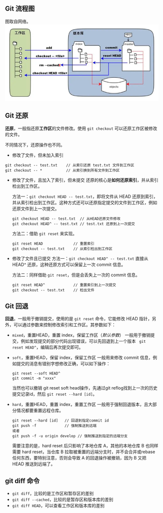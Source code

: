 ## Git 流程图

图取自网络。
![git 流程图](../images/git-02-01.webp)

## Git 还原
**还原**，一般指还原**工作区**的文件修改。使用 `git checkout` 可以还原工作区被修改的文件。

不同情况下，还原操作也不同。

- 修改了文件，但未加入索引
```
git checkout -- test.txt    // 从索引还原 test.txt 文件到工作区
git checkout -- *           // 从索引换到所有文件到工作区
```

- 修改了文件，且加入了索引，但未提交
    还原的核心是**如何还原索引**，并从索引检出到工作区。

    方法一：`git checkout HEAD -- test.txt`，即将文件从 HEAD 还原到索引，并从索引检出到工作区。这种方式还可以还原指定提交的文件到工作区，例如还原文件到上一次提交。
    ```
    git checkout HEAD -- test.txt  // 从HEAD还原文件修改
    git checkout HEAD^ -- test.txt // test.txt 还原到上一次提交
    ```

    方法二：借助 `git reset` 来实现。
    ```
    git reset HEAD              // 重置索引
    git checkout -- test.txt    // 从索引检出到工作区
    ```

- 修改了文件且已提交
    方法一：`git checkout HEAD^ -- test.txt` 直接从 HEAD^ 还原，这种还原方式可以保留上一次 commit 信息。

    方法二：同样借助 `git reset`，但是会丢失上一次的 commit 信息。
    ```
    git reset HEAD^             // 重置索引到上一次提交
    git checkout -- test.txt    // 检出文件
    ```

## Git 回退
**回退**，一般用于撤销提交，使用的是 `git reset` 命令，它能修改 HEAD 指针，另外，可以通过参数来控制修改索引和工作区。其参数如下：

- `mixed`，重置HEAD，重置 index，保留工作区（*默认参数*）
    一般用于撤销提交，例如发现提交的部分代码出现错误，可以先回退到上一个版本 ` git reset HEAD^`，编辑后再次提交即可。
- `soft`，重置HEAD，保留 index，保留工作区
    一般用来修改 commit 信息，例如提交的消息有错别字想修改正确，可以如下操作：
    ```
    git reset --soft HEAD^
    git commit -m "xxxx"
    ```

    当然也可以撤销 git reset soft head操作，先通过git reflog找到上一次的历史提交记录id，然后 `git reset --hard [id]`。
- `hard`，重置HEAD，重置 index，重置工作区
    一般用于强制回退版本，且大部分情况都要重置远程仓库。
    ```
    git reset --hard [id]   // 回退到指定commit id
    git push -f             // 强制推送到远端
    或者
    git push -f -u origin develop // 强制推送到指定的远端分支
    ```

    需要注意的是，hard reset 后只影响了本地仓库 A，其他的本地仓库 B 也同样需要 hard reset，当仓库 B 拉取被重置的远端分支时，并不会合并或rebase任何东西，要特别注意，否则会导致 A 的回退操作被撤销，因为 B 又把 HEAD 推送到远端了。


## git diff 命令
- `git diff`，比较的是工作区和暂存区的差别
- `git diff --cached`，比较的是暂存区和版本库的差别
- `git diff HEAD`，可以查看工作区和版本库的差别